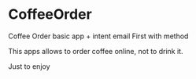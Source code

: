 # CoffeeOrder
Coffee Order basic app + intent email
First with method

This apps allows to order coffee online, not to drink it.

Just to enjoy
